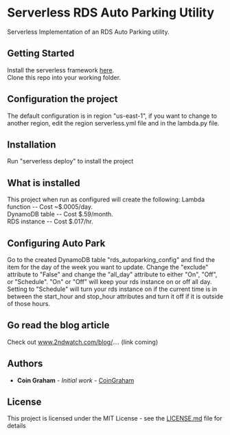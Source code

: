 # Serverless RDS Auto Parking Utility
Serverless Implementation of an RDS Auto Parking utility.

## Getting Started

Install the serverless framework [here](https://serverless.com/).  
Clone this repo into your working folder.

## Configuration the project

The default configuration is in region "us-east-1", if you want to change to another region, edit the region serverless.yml file and in the lambda.py file.

## Installation

Run "serverless deploy" to install the project

## What is installed

This project when run as configured will create the following:
Lambda function -- Cost ~$.0005/day.  
DynamoDB table -- Cost $.59/month.  
RDS instance -- Cost $.017/hr.  

## Configuring Auto Park

Go to the created DynamoDB table "rds_autoparking_config" and find the item for the day of the week you want to update.  Change the "exclude" attribute to "False" and change the "all_day" attribute to either "On", "Off", or "Schedule".  "On" or "Off" will keep your rds instance on or off all day.  Setting to "Schedule" will turn your rds instance on if the current time is in between the start_hour and stop_hour attributes and turn it off if it is outside of those hours.

## Go read the blog article

Check out www.2ndwatch.com/blog/.... (link coming)

## Authors

* **Coin Graham** - *Initial work* - [CoinGraham](https://github.com/CoinGraham)

## License

This project is licensed under the MIT License - see the [LICENSE.md](LICENSE.md) file for details

